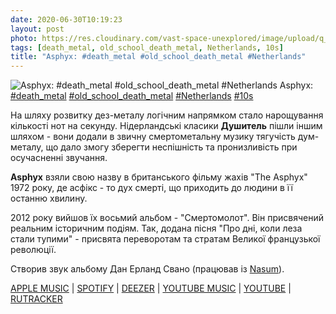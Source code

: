 ```yaml
---
date: 2020-06-30T10:19:23
layout: post
photo: https://res.cloudinary.com/vast-space-unexplored/image/upload/q_auto,dpr_auto,w_auto/photos/photo_1009_30-06-2020_10-19-23.jpg
tags: [death_metal, old_school_death_metal, Netherlands, 10s]
title: "Asphyx: #death_metal #old_school_death_metal #Netherlands"
---
```

![Asphyx: #death_metal #old_school_death_metal #Netherlands](https://res.cloudinary.com/vast-space-unexplored/image/upload/q_auto,dpr_auto,w_auto/photos/photo_1009_30-06-2020_10-19-23.jpg)
Asphyx: [#death_metal](/tags/#death_metal) [#old_school_death_metal](/tags/#old_school_death_metal) [#Netherlands](/tags/#Netherlands) [#10s](/tags/#10s)

На шляху розвитку дез-металу логічним напрямком стало нарощування кількості нот на секунду. Нідерландські класики **Душитель** пішли іншим шляхом - вони додали в звичну смертометальну музику тягучість дум-металу, що дало змогу зберегти неспішність та пронизливість при осучасненні звучання.

**Asphyx** взяли свою назву в британського фільму жахів &quot;The Asphyx&quot; 1972 року, де асфікс - то дух смерті, що приходить до людини в її останню хвилину.

2012 року вийшов їх восьмий альбом - &quot;Смертомолот&quot;. Він присвячений реальним історичним подіям. Так, додана пісня &quot;Про дні, коли леза стали тупими&quot; - присвята переворотам та стратам Великої французької революції.

Створив звук альбому Дан Ерланд Свано (працював із [Nasum](/2019-11-03-nasum--grindcore-sweden-00s)).

[APPLE MUSIC](https://music.apple.com/nl/album/deathhammer/1045212115) \| [SPOTIFY](https://open.spotify.com/album/1QNXsYD0l2PlzQe6RwG3AL) \| [DEEZER](https://www.deezer.com/album/11319444?utm_source=deezer&amp;utm_content=album-11319444&amp;utm_term=1601611822_1593501165&amp;utm_medium=web) \| [YOUTUBE MUSIC](https://music.youtube.com/playlist?list=OLAK5uy_m-EDPONWDf5FEBFXpdU6KCg2CDfZLyjzg) \| [YOUTUBE](https://www.youtube.com/playlist?list=PLUIOJdJ4UrXVYWBQOlF7EQrsqNzx4g_e1) \| [RUTRACKER](https://rutracker.org/forum/viewtopic.php?t=2986097)